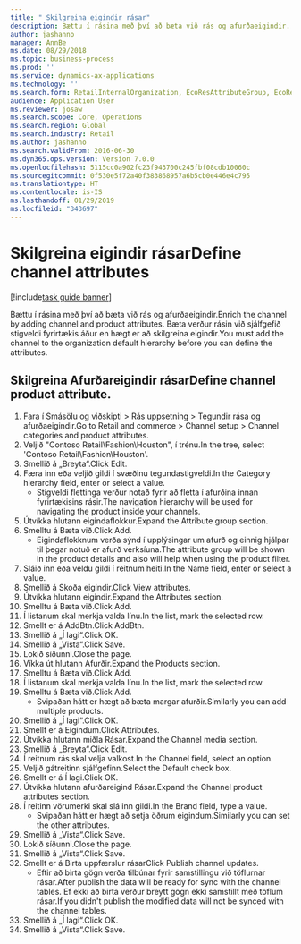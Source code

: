 ```yaml
---
title: " Skilgreina eigindir rásar"
description: Bættu í rásina með því að bæta við rás og afurðaeigindir.
author: jashanno
manager: AnnBe
ms.date: 08/29/2018
ms.topic: business-process
ms.prod: ''
ms.service: dynamics-ax-applications
ms.technology: ''
ms.search.form: RetailInternalOrganization, EcoResAttributeGroup, EcoResAttributeGroupAttribute, RetailAddChannelItems, RetailCatalogProductAttributeValue, RetailMedia
audience: Application User
ms.reviewer: josaw
ms.search.scope: Core, Operations
ms.search.region: Global
ms.search.industry: Retail
ms.author: jashanno
ms.search.validFrom: 2016-06-30
ms.dyn365.ops.version: Version 7.0.0
ms.openlocfilehash: 5115cc0a902fc23f943700c245fbf08cdb10060c
ms.sourcegitcommit: 0f530e5f72a40f383868957a6b5cb0e446e4c795
ms.translationtype: HT
ms.contentlocale: is-IS
ms.lasthandoff: 01/29/2019
ms.locfileid: "343697"
---
```

# <a name="define-channel-attributes"></a><span data-ttu-id="2edf0-103"> Skilgreina eigindir rásar</span><span class="sxs-lookup"><span data-stu-id="2edf0-103">Define channel attributes</span></span>

[!include[task guide banner](../includes/task-guide-banner.md)]

<span data-ttu-id="2edf0-104">Bættu í rásina með því að bæta við rás og afurðaeigindir.</span><span class="sxs-lookup"><span data-stu-id="2edf0-104">Enrich the channel by adding channel and product attributes.</span></span> <span data-ttu-id="2edf0-105">Bæta verður rásin við sjálfgefið stigveldi fyrirtækis áður en hægt er að skilgreina eigindir.</span><span class="sxs-lookup"><span data-stu-id="2edf0-105">You must add the channel to the organization default hierarchy before you can define the attributes.</span></span>


## <a name="define-channel-product-attribute"></a><span data-ttu-id="2edf0-106">Skilgreina Afurðareigindir rásar</span><span class="sxs-lookup"><span data-stu-id="2edf0-106">Define channel product attribute.</span></span>
1. <span data-ttu-id="2edf0-107">Fara í Smásölu og viðskipti > Rás uppsetning > Tegundir rása og afurðaeigindir.</span><span class="sxs-lookup"><span data-stu-id="2edf0-107">Go to Retail and commerce > Channel setup > Channel categories and product attributes.</span></span>
2. <span data-ttu-id="2edf0-108">Veljið "Contoso Retail\Fashion\Houston", í trénu.</span><span class="sxs-lookup"><span data-stu-id="2edf0-108">In the tree, select 'Contoso Retail\Fashion\Houston'.</span></span>
3. <span data-ttu-id="2edf0-109">Smellið á „Breyta“.</span><span class="sxs-lookup"><span data-stu-id="2edf0-109">Click Edit.</span></span>
4. <span data-ttu-id="2edf0-110">Færa inn eða veljið gildi í svæðinu tegundastigveldi.</span><span class="sxs-lookup"><span data-stu-id="2edf0-110">In the Category hierarchy field, enter or select a value.</span></span>
    * <span data-ttu-id="2edf0-111">Stigveldi flettinga verður notað fyrir að fletta í afurðina innan fyrirtækisins rásir.</span><span class="sxs-lookup"><span data-stu-id="2edf0-111">The navigation hierarchy will be used for navigating the product inside your channels.</span></span>  
5. <span data-ttu-id="2edf0-112">Útvíkka hlutann eigindaflokkur.</span><span class="sxs-lookup"><span data-stu-id="2edf0-112">Expand the Attribute group section.</span></span>
6. <span data-ttu-id="2edf0-113">Smelltu á Bæta við.</span><span class="sxs-lookup"><span data-stu-id="2edf0-113">Click Add.</span></span>
    * <span data-ttu-id="2edf0-114">Eigindaflokknum verða sýnd í upplýsingar um afurð og einnig hjálpar til þegar notuð er afurð verksíuna.</span><span class="sxs-lookup"><span data-stu-id="2edf0-114">The attribute group will be shown in the product details and also will help when using the product filter.</span></span>  
7. <span data-ttu-id="2edf0-115">Sláið inn eða veldu gildi í reitnum heiti.</span><span class="sxs-lookup"><span data-stu-id="2edf0-115">In the Name field, enter or select a value.</span></span>
8. <span data-ttu-id="2edf0-116">Smellið á Skoða eigindir.</span><span class="sxs-lookup"><span data-stu-id="2edf0-116">Click View attributes.</span></span>
9. <span data-ttu-id="2edf0-117">Útvíkka hlutann eigindir.</span><span class="sxs-lookup"><span data-stu-id="2edf0-117">Expand the Attributes section.</span></span>
10. <span data-ttu-id="2edf0-118">Smelltu á Bæta við.</span><span class="sxs-lookup"><span data-stu-id="2edf0-118">Click Add.</span></span>
11. <span data-ttu-id="2edf0-119">Í listanum skal merkja valda línu.</span><span class="sxs-lookup"><span data-stu-id="2edf0-119">In the list, mark the selected row.</span></span>
12. <span data-ttu-id="2edf0-120">Smellt er á AddBtn.</span><span class="sxs-lookup"><span data-stu-id="2edf0-120">Click AddBtn.</span></span>
13. <span data-ttu-id="2edf0-121">Smellið á „Í lagi“.</span><span class="sxs-lookup"><span data-stu-id="2edf0-121">Click OK.</span></span>
14. <span data-ttu-id="2edf0-122">Smellið á „Vista“.</span><span class="sxs-lookup"><span data-stu-id="2edf0-122">Click Save.</span></span>
15. <span data-ttu-id="2edf0-123">Lokið síðunni.</span><span class="sxs-lookup"><span data-stu-id="2edf0-123">Close the page.</span></span>
16. <span data-ttu-id="2edf0-124">Víkka út hlutann Afurðir.</span><span class="sxs-lookup"><span data-stu-id="2edf0-124">Expand the Products section.</span></span>
17. <span data-ttu-id="2edf0-125">Smelltu á Bæta við.</span><span class="sxs-lookup"><span data-stu-id="2edf0-125">Click Add.</span></span>
18. <span data-ttu-id="2edf0-126">Í listanum skal merkja valda línu.</span><span class="sxs-lookup"><span data-stu-id="2edf0-126">In the list, mark the selected row.</span></span>
19. <span data-ttu-id="2edf0-127">Smelltu á Bæta við.</span><span class="sxs-lookup"><span data-stu-id="2edf0-127">Click Add.</span></span>
    * <span data-ttu-id="2edf0-128">Svipaðan hátt er hægt að bæta margar afurðir.</span><span class="sxs-lookup"><span data-stu-id="2edf0-128">Similarly you can add multiple products.</span></span>  
20. <span data-ttu-id="2edf0-129">Smellið á „Í lagi“.</span><span class="sxs-lookup"><span data-stu-id="2edf0-129">Click OK.</span></span>
21. <span data-ttu-id="2edf0-130">Smellt er á Eigindum.</span><span class="sxs-lookup"><span data-stu-id="2edf0-130">Click Attributes.</span></span>
22. <span data-ttu-id="2edf0-131">Útvíkka hlutann miðla Rásar.</span><span class="sxs-lookup"><span data-stu-id="2edf0-131">Expand the Channel media section.</span></span>
23. <span data-ttu-id="2edf0-132">Smellið á „Breyta“.</span><span class="sxs-lookup"><span data-stu-id="2edf0-132">Click Edit.</span></span>
24. <span data-ttu-id="2edf0-133">Í reitnum rás skal velja valkost.</span><span class="sxs-lookup"><span data-stu-id="2edf0-133">In the Channel field, select an option.</span></span>
25. <span data-ttu-id="2edf0-134">Veljið gátreitinn sjálfgefinn.</span><span class="sxs-lookup"><span data-stu-id="2edf0-134">Select the Default check box.</span></span>
26. <span data-ttu-id="2edf0-135">Smellt er á Í lagi.</span><span class="sxs-lookup"><span data-stu-id="2edf0-135">Click OK.</span></span>
27. <span data-ttu-id="2edf0-136">Útvíkka hlutann afurðareigind Rásar.</span><span class="sxs-lookup"><span data-stu-id="2edf0-136">Expand the Channel product attributes section.</span></span>
28. <span data-ttu-id="2edf0-137">Í reitinn vörumerki skal slá inn gildi.</span><span class="sxs-lookup"><span data-stu-id="2edf0-137">In the Brand field, type a value.</span></span>
    * <span data-ttu-id="2edf0-138">Svipaðan hátt er hægt að setja öðrum eigindum.</span><span class="sxs-lookup"><span data-stu-id="2edf0-138">Similarly you can set the other attributes.</span></span>  
29. <span data-ttu-id="2edf0-139">Smellið á „Vista“.</span><span class="sxs-lookup"><span data-stu-id="2edf0-139">Click Save.</span></span>
30. <span data-ttu-id="2edf0-140">Lokið síðunni.</span><span class="sxs-lookup"><span data-stu-id="2edf0-140">Close the page.</span></span>
31. <span data-ttu-id="2edf0-141">Smellið á „Vista“.</span><span class="sxs-lookup"><span data-stu-id="2edf0-141">Click Save.</span></span>
32. <span data-ttu-id="2edf0-142">Smellt er á Birta uppfærslur rásar</span><span class="sxs-lookup"><span data-stu-id="2edf0-142">Click Publish channel updates.</span></span>
    * <span data-ttu-id="2edf0-143">Eftir að birta gögn verða tilbúnar fyrir samstillingu við töflurnar rásar.</span><span class="sxs-lookup"><span data-stu-id="2edf0-143">After publish the data will be ready for sync with the channel tables.</span></span> <span data-ttu-id="2edf0-144">Ef ekki að birta verður breytt gögn ekki samstillt með töflum rásar.</span><span class="sxs-lookup"><span data-stu-id="2edf0-144">If you didn't publish the modified data will not be synced with the channel tables.</span></span>  
33. <span data-ttu-id="2edf0-145">Smellið á „Í lagi“.</span><span class="sxs-lookup"><span data-stu-id="2edf0-145">Click OK.</span></span>
34. <span data-ttu-id="2edf0-146">Smellið á „Vista“.</span><span class="sxs-lookup"><span data-stu-id="2edf0-146">Click Save.</span></span>

